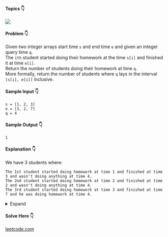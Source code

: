 #### Topics :point_down:
![](https://img.shields.io/badge/-array-wheat) 

#### Problem :point_down:
Given two integer arrays start time `s` and end time `e` and given an integer query time `q`.  
The `ith` student started doing their homework at the time `s[i]` and finished it at time `e[i]`.  
Return the number of students doing their homework at time `q`.  
More formally, return the number of students where `q` lays in the interval `[s[i], e[i]]` inclusive.
#### Sample Input :point_down:
```
s = [1, 2, 3] 
e = [3, 2, 7] 
q = 4
```
#### Sample Output :point_down:
```
1
```
#### Explanation :point_down:
We have 3 students where:
```
The 1st student started doing homework at time 1 and finished at time 3 and wasn't doing anything at time 4.
The 2nd student started doing homework at time 2 and finished at time 2 and wasn't doing anything at time 4.
The 3rd student started doing homework at time 3 and finished at time 7 and he was doing homework at time 4.
```
<details>
<summary>Expand</summary>

#### Python :point_down:
```py
def solve(s, e, q):
    a = 0 # answer
    for i in range(len(s)):
        if s[i] <= q <= e[i]:
            a += 1

    return a
```
#### Time Complexity :point_down:
```
O(n)
```
#### Space Complexity :point_down:
```
O(1)
```
</details>

#### Solve Here :point_down:
[leetcode.com](https://leetcode.com/problems/number-of-students-doing-homework-at-a-given-time/)
